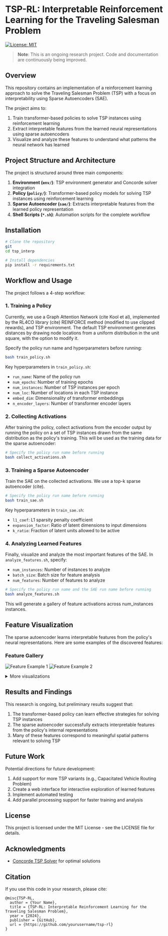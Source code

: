 # TSP-RL: Interpretable Reinforcement Learning for the Traveling Salesman Problem

[![License: MIT](https://img.shields.io/badge/License-MIT-yellow.svg)](https://opensource.org/licenses/MIT)

> **Note**: This is an ongoing research project. Code and documentation are continuously being improved.

## Overview

This repository contains an implementation of a reinforcement learning approach to solve the Traveling Salesman Problem (TSP) with a focus on interpretability using Sparse Autoencoders (SAE).

The project aims to:
1. Train transformer-based policies to solve TSP instances using reinforcement learning
2. Extract interpretable features from the learned neural representations using sparse autoencoders
3. Visualize and analyze these features to understand what patterns the neural network has learned

## Project Structure and Architecture

The project is structured around three main components:

1. **Environment (`env/`)**: TSP environment generator and Concorde solver integration
2. **Policy (`policy/`)**: Transformer-based policy models for solving TSP instances using reinforcement learning
3. **Sparse Autoencoder (`sae/`)**: Extracts interpretable features from the learned policy representation
4. **Shell Scripts (`*.sh`)**: Automation scripts for the complete workflow

## Installation

```bash
# Clone the repository
git 
cd tsp_interp

# Install dependencies
pip install -r requirements.txt
```

## Workflow and Usage

The project follows a 4-step workflow:

### 1. Training a Policy
Currently, we use a Graph Attention Network (cite Kool et al), implemented by the RL4CO library (cite) REINFORCE method (modified to use clipped rewards), and TSP environment. The default TSP environment generates distances by drawing node locations from a uniform distribution in the unit square, with the option to modify it.

Specify the policy run name and hyperparameters before running:
```bash
bash train_policy.sh
```

Key hyperparameters in `train_policy.sh`:
- `run_name`: Name of the policy run
- `num_epochs`: Number of training epochs
- `num_instances`: Number of TSP instances per epoch
- `num_loc`: Number of locations in each TSP instance
- `embed_dim`: Dimensionality of transformer embeddings
- `n_encoder_layers`: Number of transformer encoder layers

### 2. Collecting Activations

After training the policy, collect activations from the encoder output by running the policy on a set of TSP instances drawn from the same distribution as the policy's training. This will be used as the training data for the sparse autoencoder:

```bash
# Specify the policy run name before running
bash collect_activations.sh
```

### 3. Training a Sparse Autoencoder

Train the SAE on the collected activations. We use a top-k sparse autoencoder (cite).

```bash
# Specify the policy run name before running
bash train_sae.sh
```

Key hyperparameters in `train_sae.sh`:
- `l1_coef`: L1 sparsity penalty coefficient
- `expansion_factor`: Ratio of latent dimensions to input dimensions
- `k_ratio`: Fraction of latent units allowed to be active

### 4. Analyzing Learned Features

Finally, visualize and analyze the most important features of the SAE. In `analyze_features.sh`, specify:
- `num_instances`: Number of instances to analyze
- `batch_size`: Batch size for feature analysis
- `num_features`: Number of features to analyze

```bash
# Specify the policy run name and the SAE run name before running
bash analyze_features.sh
```

This will generate a gallery of feature activations across num_instances instances.

## Feature Visualization

The sparse autoencoder learns interpretable features from the policy's neural representations. Here are some examples of the discovered features:

### Feature Gallery

![Feature Example 1](images/feature_example1.png)
![Feature Example 2](images/feature_example2.png)

<details>
<summary>More visualizations</summary>

Feature visualizations can be found in the run directories after running `analyze_features.sh`. The script generates visualizations like:

- Feature activations on individual instances
- Feature overlays across multiple instances
- Solution paths with feature activation overlays

Example paths to visualization directories:
```
runs/[run_name]/sae/sae_runs/[sae_run_name]/feature_analysis/
```

To add more visualizations to this README, copy them to the `images/` directory and link them here.

</details>

## Results and Findings

This research is ongoing, but preliminary results suggest that:

1. The transformer-based policy can learn effective strategies for solving TSP instances
2. The sparse autoencoder successfully extracts interpretable features from the policy's internal representations
3. Many of these features correspond to meaningful spatial patterns relevant to solving TSP

## Future Work

Potential directions for future development:

1. Add support for more TSP variants (e.g., Capacitated Vehicle Routing Problem)
2. Create a web interface for interactive exploration of learned features
3. Implement automated testing
4. Add parallel processing support for faster training and analysis

## License

This project is licensed under the MIT License - see the LICENSE file for details.

## Acknowledgments

- [Concorde TSP Solver](http://www.math.uwaterloo.ca/tsp/concorde.html) for optimal solutions

## Citation

If you use this code in your research, please cite:

```
@misc{TSP-RL,
  author = {Your Name},
  title = {TSP-RL: Interpretable Reinforcement Learning for the Traveling Salesman Problem},
  year = {2024},
  publisher = {GitHub},
  url = {https://github.com/yourusername/tsp-rl}
}
``` 